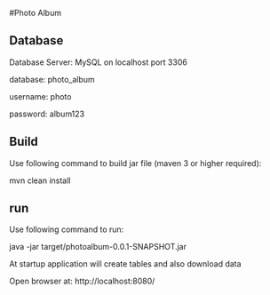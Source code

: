 #Photo Album

## Database

Database Server: MySQL on localhost port 3306

database: photo_album 

username: photo

password: album123

## Build
Use following command to build jar file (maven 3 or higher required):
 
mvn clean install

## run
Use following command to run:
 
java -jar target/photoalbum-0.0.1-SNAPSHOT.jar

At startup application will create tables and also download data

Open browser at:
http://localhost:8080/

